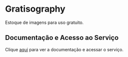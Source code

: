 # Gratisography

Estoque de imagens para uso gratuito.

## Documentação e Acesso ao Serviço

Clique [aqui](https://gratisography.com) para ver a documentação e acessar o serviço.
